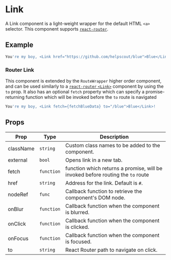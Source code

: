 # Link

A Link component is a light-weight wrapper for the default HTML `<a>` selector. This component supports [`react-router`](https://github.com/ReactTraining/react-router).

## Example

```jsx
You're my boy, <Link href="https://github.com/helpscout/blue">Blue</Link>!
```

### Router Link

This component is extended by the `RouteWrapper` higher order component, and can be used similarly to a [`react-router` `<Link>`](https://reacttraining.com/react-router/web/api/Link) component by using the `to` prop. It also has an optional `fetch` property which can specify a promise-returning function which will be invoked before the `to` route is navigated

```jsx
You're my boy, <Link fetch={fetchBlueData} to="/blue">Blue</Link>!
```


## Props

| Prop | Type | Description |
| --- | --- | --- |
| className | `string` | Custom class names to be added to the component. |
| external | `bool` | Opens link in a new tab. |
| fetch | `function`| function which returns a promise, will be invoked before routing the `to` route |
| href | `string` | Address for the link. Default is `#`. |
| nodeRef | `func` | Callback function to retrieve the component's DOM node. |
| onBlur | `function` | Callback function when the component is blurred. |
| onClick | `function` | Callback function when the component is clicked. |
| onFocus | `function` | Callback function when the component is focused. |
| to | `string` | React Router path to navigate on click. |
